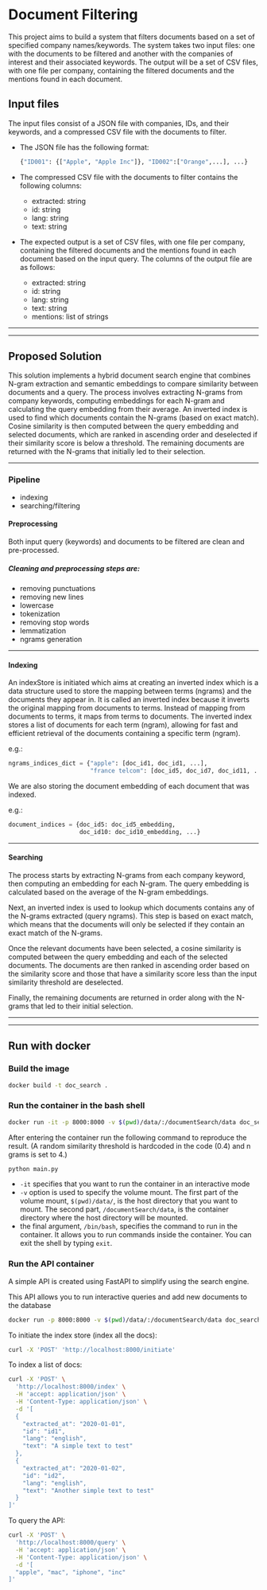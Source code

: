# Document Filtering

This project aims to build a system that filters documents based on a set of specified company
names/keywords. The system takes two input files: one with the documents to be filtered and another with the
companies of interest and their associated
keywords. The output will be a set of CSV files, with one file per company, containing the filtered documents and the
mentions found in each document.

## Input files

The input files consist of a JSON file with companies, IDs, and their keywords, and a compressed CSV file with the
documents to filter.

- The JSON file has the following format:
  ```python
  {"ID001": {["Apple", "Apple Inc"]}, "ID002":["Orange",...], ...}
  ```

- The compressed CSV file with the documents to filter contains the following columns:
    - extracted: string <!--timestamp-->
    - id: string
    - lang: string
    - text: string

- The expected output is a set of CSV files, with one file per company, containing the filtered documents and the
  mentions
  found in each document based on the input query. The columns of the output file are as follows:
    - extracted: string <!--timestamp-->
    - id: string
    - lang: string
    - text: string
    - mentions: list of strings

----

----

## Proposed Solution

This solution implements a hybrid document search engine that combines N-gram extraction and semantic embeddings to
compare similarity between documents and a query. The process involves extracting N-grams from company keywords,
computing embeddings for each N-gram and calculating the query embedding from their average. An inverted index is used
to find which documents contain the N-grams (based on exact match). Cosine similarity is then computed between the query
embedding and selected documents, which are ranked in ascending order and deselected if their similarity score is below
a threshold. The remaining documents are returned with the N-grams that initially led to their selection.

---

### Pipeline

- indexing
- searching/filtering

#### Preprocessing

Both input query (keywords) and documents to be filtered are clean and pre-processed.

##### Cleaning and preprocessing steps are:

- removing punctuations
- removing new lines
- lowercase
- tokenization
- removing stop words
- lemmatization
- ngrams generation

---

#### Indexing

An indexStore is initiated which aims at creating an inverted index which is a data structure used to store the
mapping between terms (ngrams) and the documents they appear in. It is called an inverted index because it inverts the
original mapping from documents to terms. Instead of mapping from documents to terms, it maps from terms to documents.
The inverted index stores a list of documents for each term (ngram), allowing for fast and efficient retrieval of the
documents containing a specific term (ngram).

e.g.:

```python
ngrams_indices_dict = {"apple": [doc_id1, doc_id1, ...],
                       "france telcom": [doc_id5, doc_id7, doc_id11, ...], ...}
```

We are also storing the document embedding of each document that was indexed.

e.g.:

  ```python
  document_indices = {doc_id5: doc_id5_embedding,
                      doc_id10: doc_id10_embedding, ...}
  ```

---

#### Searching

The process starts by extracting N-grams from each company keyword, then computing an embedding for each N-gram. The
query embedding is calculated based on the average of the N-gram embeddings.

Next, an inverted index is used to lookup which documents contains any of the N-grams extracted (query ngrams). This
step is based on exact match, which means that the documents will only be selected if they contain an exact match of the
N-grams.

Once the relevant documents have been selected, a cosine similarity is computed between the query embedding and each of
the selected documents. The documents are then ranked in ascending order based on the similarity score and those that
have a similarity score less than the input similarity threshold are deselected.

Finally, the remaining documents are returned in order along with the N-grams that led to their initial selection.

---

---

## Run with docker

### Build the image

```bash
docker build -t doc_search .
```

### Run the container in the bash shell

```bash
docker run -it -p 8000:8000 -v $(pwd)/data/:/documentSearch/data doc_search /bin/bash
```

After entering the container run the following command to reproduce the result. (A random similarity threshold is
hardcoded in the code (0.4) and n grams is set to 4.)

```bash 
python main.py
```

- `-it` specifies that you want to run the container in an interactive mode
- `-v` option is used to specify the volume mount. The first part of the volume mount, `$(pwd)/data/`, is the host
  directory that you want to mount. The second part, `/documentSearch/data`, is the container directory where the host
  directory will
  be mounted.
- the final argument, `/bin/bash`, specifies the command to run in the container. It allows you to run commands inside
  the
  container. You can exit the shell by typing `exit`.

### Run the API container

A simple API is created using FastAPI to simplify using the search engine.

This API allows you to run interactive queries and add new documents to the database

```bash
docker run -p 8000:8000 -v $(pwd)/data/:/documentSearch/data doc_search
```

To initiate the index store (index all the docs):

```bash
curl -X 'POST' 'http://localhost:8000/initiate'
```

To index a list of docs:

```bash
curl -X 'POST' \
  'http://localhost:8000/index' \
  -H 'accept: application/json' \
  -H 'Content-Type: application/json' \
  -d '[
  {
    "extracted_at": "2020-01-01",
    "id": "id1",
    "lang": "english",
    "text": "A simple text to test"
  },
  {
    "extracted_at": "2020-01-02",
    "id": "id2",
    "lang": "english",
    "text": "Another simple text to test"
  }
]'
```

To query the API:

```bash
curl -X 'POST' \
  'http://localhost:8000/query' \
  -H 'accept: application/json' \
  -H 'Content-Type: application/json' \
  -d '[
  "apple", "mac", "iphone", "inc"
]'
```